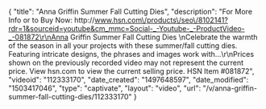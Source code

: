 {
    "title": "Anna Griffin Summer   Fall Cutting Dies",
    "description": "For More Info or to Buy Now: http:\/\/www.hsn.com\/products\/seo\/8102141?rdr=1&sourceid=youtube&cm_mmc=Social-_-Youtube-_-ProductVideo-_-081872\r\nAnna Griffin Summer   Fall Cutting Dies  \nCelebrate the warmth of the season in all your projects with these summer\/fall cutting dies. Featuring intricate designs, the phrases and images work with...\r\nPrices shown on the previously recorded video may not represent the current price.  View hsn.com to view the current selling price. HSN Item #081872",
    "videoid": "112333170",
    "date_created": "1497648597",
    "date_modified": "1503417046",
    "type": "captivate",
    "layout": "video",
    "url": "\/v\/anna-griffin-summer-fall-cutting-dies\/112333170"
}